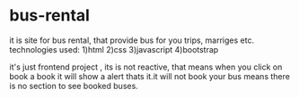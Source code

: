 # bus-rental
it is site for bus rental, that provide bus for you trips, marriges etc.
technologies used:
1)html
2)css
3)javascript
4)bootstrap

  it's just frontend project , its is not reactive, that means when you click on book a book it will show a alert thats it.it will not book your bus means there is no section to see booked buses.
